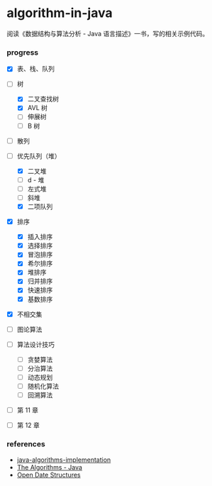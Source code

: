 # algorithm-in-java

阅读《数据结构与算法分析 - Java 语言描述》一书，写的相关示例代码。

### progress

- [x] 表、栈、队列

- [ ] 树
  - [x] 二叉查找树
  - [x] AVL 树
  - [ ] 伸展树
  - [ ] B 树

- [ ] 散列

- [ ] 优先队列（堆）
  - [x] 二叉堆
  - [ ] d - 堆
  - [ ] 左式堆
  - [ ] 斜堆
  - [x] 二项队列

- [x] 排序
  - [x] 插入排序
  - [x] 选择排序
  - [x] 冒泡排序
  - [x] 希尔排序
  - [x] 堆排序
  - [x] 归并排序
  - [x] 快速排序
  - [x] 基数排序

- [x] 不相交集

- [ ] 图论算法

- [ ] 算法设计技巧
  - [ ] 贪婪算法
  - [ ] 分治算法
  - [ ] 动态规划
  - [ ] 随机化算法
  - [ ] 回溯算法

- [ ] 第 11 章

- [ ] 第 12 章

### references

- [java-algorithms-implementation](https://github.com/phishman3579/java-algorithms-implementation)
- [The Algorithms - Java](https://github.com/TheAlgorithms/Java)
- [Open Date Structures](http://opendatastructures.org/)
